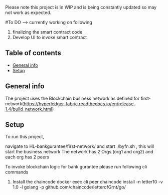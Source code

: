 
Please note this project is in WIP and is being constantly updated so may not work as expected. 

#To DO --> currently working on following
 1) finalizing the smart contract code
 2) Develop UI to invoke smart contract

## Table of contents
* [General info](#general-info)
* [Setup](#setup)

## General info

The project uses the Blockchain business network as defined for 
first-network(https://hyperledger-fabric.readthedocs.io/en/release-1.4/build_network.html)


## Setup
To run this project, 

navigate to HL-bankgurantee/first-network/ and start ./byfn.sh , this will start the business network
The network has 2 Orgs (org1 and org2) and each org has 2 peers

To invoke blockchain logic for bank gurantee please run following cli commands

1) Install the chaincode
docker exec cli peer chaincode install -n letter10 -v 1.0 -l golang -p github.com/chaincode/letterofGrnt/go/




